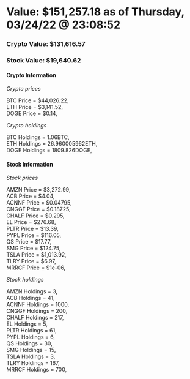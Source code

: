 # Value: $151,257.18 as of Thursday, 03/24/22 @ 23:08:52 

### Crypto Value: $131,616.57

### Stock Value: $19,640.62

#### Crypto Information 
*Crypto prices* 

BTC Price = $44,026.22,  
ETH Price = $3,141.52,  
DOGE Price = $0.14,  


*Crypto holdings* 

BTC Holdings = 1.06BTC,  
ETH Holdings = 26.960005962ETH,  
DOGE Holdings = 1809.826DOGE,  


#### Stock Information 

*Stock prices* 

AMZN Price = $3,272.99,  
ACB Price = $4.04,  
ACNNF Price = $0.04795,  
CNGGF Price = $0.18725,  
CHALF Price = $0.295,  
EL Price = $276.68,  
PLTR Price = $13.39,  
PYPL Price = $116.05,  
QS Price = $17.77,  
SMG Price = $124.75,  
TSLA Price = $1,013.92,  
TLRY Price = $6.97,  
MRRCF Price = $1e-06,  


*Stock holdings* 

AMZN Holdings = 3,  
ACB Holdings = 41,  
ACNNF Holdings = 1000,  
CNGGF Holdings = 200,  
CHALF Holdings = 217,  
EL Holdings = 5,  
PLTR Holdings = 61,  
PYPL Holdings = 6,  
QS Holdings = 30,  
SMG Holdings = 15,  
TSLA Holdings = 3,  
TLRY Holdings = 167,  
MRRCF Holdings = 700,  


